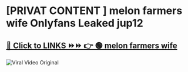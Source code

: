 
 # [PRIVAT CONTENT ] melon farmers wife Onlyfans Leaked jup12

## <h2><a href="https://clipsfans.com/melon_farmers_wife&ref=git">🔗 Click to LINKS ⏩⏩ 👉 🟢 melon farmers wife </a></h2>

<a href="https://clipsfans.com/melon_farmers_wife&ref=git" rel="nofollow" data-target="animated-image.originalLink"><img src="https://i.ibb.co.com/xMMVF88/686577567.gif" alt="Viral Video Original" style="max-width: 100%; display: inline-block;" data-target="animated-image.originalImage"></a>

